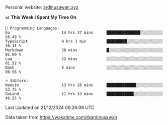 Personal website: [ardinusawan.xyz](https://ardinusawan.xyz)

<!--START_SECTION:waka-->
📊 **This Week I Spent My Time On** 

```text
💬 Programming Languages: 
Go                       14 hrs 37 mins      ███████████████░░░░░░░░░░   58.49 % 
TypeScript               9 hrs 1 min         █████████░░░░░░░░░░░░░░░░   36.11 % 
Markdown                 38 mins             █░░░░░░░░░░░░░░░░░░░░░░░░   02.60 % 
Lua                      22 mins             ░░░░░░░░░░░░░░░░░░░░░░░░░   01.52 % 
Bash                     8 mins              ░░░░░░░░░░░░░░░░░░░░░░░░░   00.56 % 

🔥 Editors: 
Neovim                   13 hrs 26 mins      █████████████░░░░░░░░░░░░   53.75 % 
GoLand                   11 hrs 33 mins      ████████████░░░░░░░░░░░░░   46.25 % 
```


 Last Updated on 21/12/2024 06:26:06 UTC
<!--END_SECTION:waka-->
Data taken from https://wakatime.com/@ardinusawan
